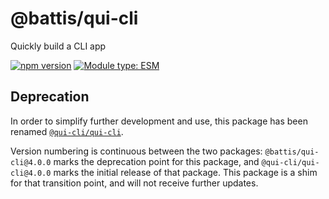 # @battis/qui-cli

Quickly build a CLI app

[![npm version](https://badge.fury.io/js/@battis%2Fqui-cli.svg)](https://npmjs.com/package/@battis/qui-cli)
[![Module type: ESM](https://img.shields.io/badge/module%20type-esm-brightgreen)](https://nodejs.org/api/esm.html)

## Deprecation

In order to simplify further development and use, this package has been renamed [`@qui-cli/qui-cli`](https://npmjs.com/package/@qui-cli/qui-cli).

Version numbering is continuous between the two packages: `@battis/qui-cli@4.0.0` marks the deprecation point for this package, and `@qui-cli/qui-cli@4.0.0` marks the initial release of that package. This package is a shim for that transition point, and will not receive further updates.
